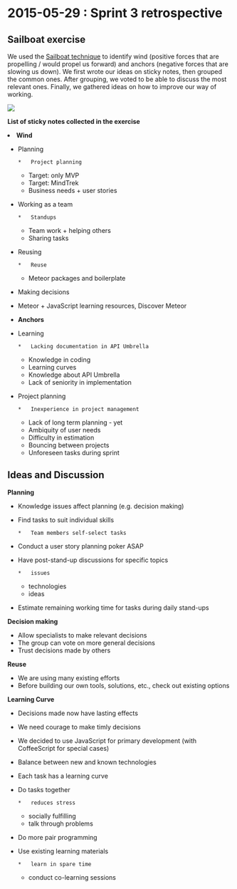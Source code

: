 # 2015-05-29 : Sprint 3 retrospective

## Sailboat exercise

We used the [Sailboat technique](http://retrospectivewiki.org/index.php?title=Sailboat "Sailboat") to identify wind (positive forces that are propelling / would propel us forward) and anchors (negative forces that are slowing us down). We first wrote our ideas on sticky notes, then grouped the common ones. After grouping, we voted to be able to discuss the most relevant ones. Finally, we gathered ideas on how to improve our way of working.

![](https://hackpad-attachments.s3.amazonaws.com/apinf.hackpad.com_v3q0WEdfiEl_p.363414_1432902526463_IMG_20150529_141823_crop.jpg)

**List of sticky notes collected in the exercise**
<undefined><li>**Wind**</li></undefined>

*   Planning

        *   Project planning
    *   Target: only MVP
    *   Target: MindTrek
    *   Business needs + user stories

*   Working as a team

        *   Standups
    *   Team work + helping others
    *   Sharing tasks

*   Reusing

        *   Reuse
    *   Meteor packages and boilerplate

*   Making decisions
*   Meteor + JavaScript learning resources, Discover Meteor
<undefined><li>**Anchors**</li></undefined>

*   Learning

        *   Lacking documentation in API Umbrella
    *   Knowledge in coding
    *   Learning curves
    *   Knowledge about API Umbrella
    *   Lack of seniority in implementation

*   Project planning

        *   Inexperience in project management
    *   Lack of long term planning - yet
    *   Ambiquity of user needs
    *   Difficulty in estimation
    *   Bouncing between projects
    *   Unforeseen tasks during sprint

## Ideas and Discussion

**Planning**

*   Knowledge issues affect planning (e.g. decision making)
*   Find tasks to suit individual skills

        *   Team members self-select tasks

*   Conduct a user story planning poker ASAP
*   Have post-stand-up discussions for specific topics

        *   issues
    *   technologies
    *   ideas

*   Estimate remaining working time for tasks during daily stand-ups

**Decision making**

*   Allow specialists to make relevant decisions
*   The group can vote on more general decisions
*   Trust decisions made by others

**Reuse**

*   We are using many existing efforts
*   Before building our own tools, solutions, etc., check out existing options

**Learning Curve**

*   Decisions made now have lasting effects
*   We need courage to make timly decisions
*   We decided to use JavaScript for primary development (with CoffeeScript for special cases)
*   Balance between new and known technologies
*   Each task has a learning curve
*   Do tasks together

        *   reduces stress
    *   socially fulfilling
    *   talk through problems

*   Do more pair programming
*   Use existing learning materials

        *   learn in spare time
    *   conduct co-learning sessions